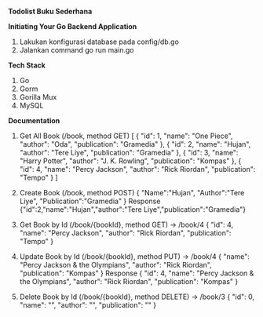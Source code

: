**Todolist Buku Sederhana**

**Initiating Your Go Backend Application**
1. Lakukan konfigurasi database pada config/db.go
2. Jalankan command go run main.go

**Tech Stack**
1. Go
2. Gorm
3. Gorilla Mux
4. MySQL

**Documentation**
1. Get All Book (/book, method GET)
[
    {
        "id": 1,
        "name": "One Piece",
        "author": "Oda",
        "publication": "Gramedia"
    },
    {
        "id": 2,
        "name": "Hujan",
        "author": "Tere Liye",
        "publication": "Gramedia"
    },
    {
        "id": 3,
        "name": "Harry Potter",
        "author": "J. K. Rowling",
        "publication": "Kompas"
    },
    {
        "id": 4,
        "name": "Percy Jackson",
        "author": "Rick Riordan",
        "publication": "Tempo"
    }
]
2. Create Book (/book, method POST)
{
    "Name":"Hujan",
    "Author":"Tere Liye",
    "Publication":"Gramedia"
}
Response
{"id":2,"name":"Hujan","author":"Tere Liye","publication":"Gramedia"}

3.  Get Book by Id (/book/{bookId}, method GET) -> /book/4
{
    "id": 4,
    "name": "Percy Jackson",
    "author": "Rick Riordan",
    "publication": "Tempo"
}
4.  Update Book by Id (/book/{bookId}, method PUT) -> /book/4
{
    "name": "Percy Jackson & the Olympians",
    "author": "Rick Riordan",
    "publication": "Kompas"
}
Response
{
    "id": 4,
    "name": "Percy Jackson & the Olympians",
    "author": "Rick Riordan",
    "publication": "Kompas"
}
5.  Delete Book by Id (/book/{bookId}, method DELETE) -> /book/3
{
    "id": 0,
    "name": "",
    "author": "",
    "publication": ""
}